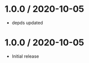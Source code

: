 1.0.0 / 2020-10-05
==================

  * depds updated

1.0.0 / 2020-10-05
==================

  * Initial release
